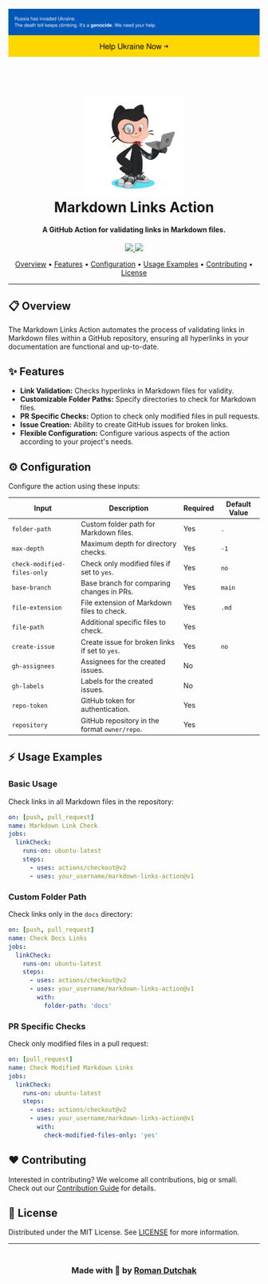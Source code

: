 [![Stand With Ukraine](https://raw.githubusercontent.com/vshymanskyy/StandWithUkraine/main/banner2-direct.svg)](https://vshymanskyy.github.io/StandWithUkraine/)

  <h1 align="center">
    <br>
    <img src="./assets/octocat.png" alt="Markdown Links Action Logo" width="200">
    <br>
    Markdown Links Action
    <br>
  </h1>

  <h4 align="center">A GitHub Action for validating links in Markdown files.</h4>

  <p align="center">
    <a href="https://github.com/your_username/markdown-links-action/releases">
      <img src="https://img.shields.io/github/v/release/dutchakdev/markdown-links-action?style=flat-square">
    </a>
    <a href="https://github.com/your_username/markdown-links-action/blob/main/LICENSE">
      <img src="https://img.shields.io/github/license/dutchakdev/markdown-links-action?style=flat-square">
    </a>
  </p>

  <p align="center">
    <a href="#overview">Overview</a> •
    <a href="#features">Features</a> •
    <a href="#configuration">Configuration</a> •
    <a href="#usage-examples">Usage Examples</a> •
    <a href="#contributing">Contributing</a> •
    <a href="#license">License</a>
  </p>

  ---

  ## :clipboard: Overview

  The Markdown Links Action automates the process of validating links in Markdown files within a GitHub repository, ensuring all hyperlinks in your documentation are functional and up-to-date.

  ## :sparkles: Features

  - **Link Validation:** Checks hyperlinks in Markdown files for validity.
  - **Customizable Folder Paths:** Specify directories to check for Markdown files.
  - **PR Specific Checks:** Option to check only modified files in pull requests.
  - **Issue Creation:** Ability to create GitHub issues for broken links.
  - **Flexible Configuration:** Configure various aspects of the action according to your project's needs.

  ## :gear: Configuration

  Configure the action using these inputs:

  | Input                        | Description                                     | Required | Default Value       |
  |------------------------------|-------------------------------------------------|----------|---------------------|
  | `folder-path`                | Custom folder path for Markdown files.          | Yes      | `.`                 |
  | `max-depth`                  | Maximum depth for directory checks.             | Yes      | `-1`                |
  | `check-modified-files-only`  | Check only modified files if set to `yes`.      | Yes      | `no`                |
  | `base-branch`                | Base branch for comparing changes in PRs.       | Yes      | `main`              |
  | `file-extension`             | File extension of Markdown files to check.      | Yes      | `.md`               |
  | `file-path`                  | Additional specific files to check.             | Yes      |                     |
  | `create-issue`               | Create issue for broken links if set to `yes`.  | Yes      | `no`                |
  | `gh-assignees`               | Assignees for the created issues.               | No       |                     |
  | `gh-labels`                  | Labels for the created issues.                  | No       |                     |
  | `repo-token`                 | GitHub token for authentication.                | Yes      |                     |
  | `repository`                 | GitHub repository in the format `owner/repo`.   | Yes      |                     |

  ## :zap: Usage Examples

  ### Basic Usage

  Check links in all Markdown files in the repository:

  ```yml
  on: [push, pull_request]
  name: Markdown Link Check
  jobs:
    linkCheck:
      runs-on: ubuntu-latest
      steps:
        - uses: actions/checkout@v2
        - uses: your_username/markdown-links-action@v1
  ```

  ### Custom Folder Path

  Check links only in the `docs` directory:

  ```yml
  on: [push, pull_request]
  name: Check Docs Links
  jobs:
    linkCheck:
      runs-on: ubuntu-latest
      steps:
        - uses: actions/checkout@v2
        - uses: your_username/markdown-links-action@v1
          with:
            folder-path: 'docs'
  ```

  ### PR Specific Checks

  Check only modified files in a pull request:

  ```yml
  on: [pull_request]
  name: Check Modified Markdown Links
  jobs:
    linkCheck:
      runs-on: ubuntu-latest
      steps:
        - uses: actions/checkout@v2
        - uses: your_username/markdown-links-action@v1
          with:
            check-modified-files-only: 'yes'
  ```

  ## :heart: Contributing

  Interested in contributing? We welcome all contributions, big or small. Check out our [Contribution Guide](CONTRIBUTING.md) for details.

  ## :memo: License



  Distributed under the MIT License. See [LICENSE](LICENSE) for more information.

  ---

  <h3 align="center">
    <br>
    Made with 🤙 by <a href="https://github.com/dutchakdev">Roman Dutchak</a>
    <br>
  </h3>